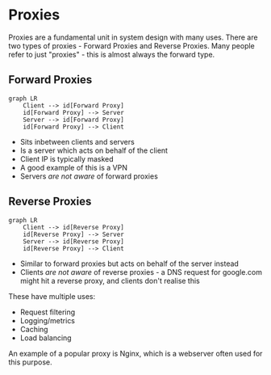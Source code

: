 # Proxies

Proxies are a fundamental unit in system design with many uses. There are two types of proxies - Forward Proxies and Reverse Proxies. Many people refer to just "proxies" - this is almost always the forward type.

## Forward Proxies

```mermaid
graph LR
	Client --> id[Forward Proxy]
	id[Forward Proxy] --> Server
	Server --> id[Forward Proxy]
	id[Forward Proxy] --> Client
```

- Sits inbetween clients and servers
- Is a server which acts on behalf of the client
- Client IP is typically masked
- A good example of this is a VPN
- Servers _are not aware_ of forward proxies

## Reverse Proxies

```mermaid
graph LR
	Client --> id[Reverse Proxy]
	id[Reverse Proxy] --> Server
	Server --> id[Reverse Proxy]
	id[Reverse Proxy] --> Client
```

- Similar to forward proxies but acts on behalf of the server instead
- Clients _are not aware_ of reverse proxies - a DNS request for google.com might hit a reverse proxy, and clients don't realise this

These have multiple uses:
- Request filtering
- Logging/metrics
- Caching
- Load balancing

An example of a popular proxy is Nginx, which is a webserver often used for this purpose.